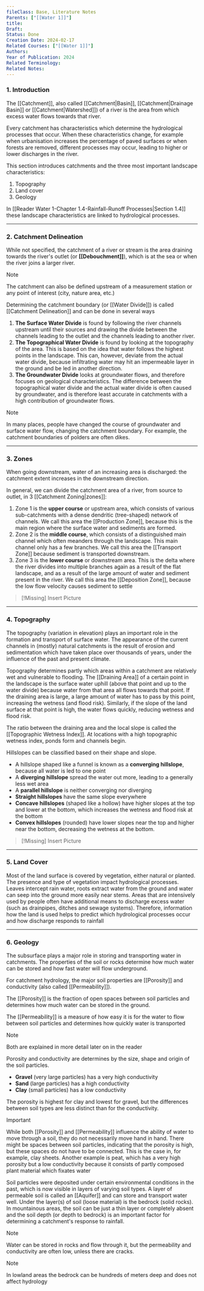 ```yaml
---
fileClass: Base, Literature Notes
Parents: ["[[Water 1]]"]
title: 
Draft: 
Status: Done
Creation Date: 2024-02-17
Related Courses: ["[[Water 1]]"]
Authors: 
Year of Publication: 2024
Related Terminology: 
Related Notes: 
---
```

### 1. Introduction
The [[Catchment]], also called [[Catchment|Basin]], [[Catchment|Drainage Basin]] or [[Catchment|Watershed]]) of a river is the area from which excess water flows towards that river. 

Every catchment has characteristics which determine the hydrological processes that occur. When these characteristics change, for example when urbanisation increases the percentage of paved surfaces or when forests are removed, different processes may occur, leading to higher or lower discharges in the river. 

This section introduces catchments and the three most important landscape characteristics:
1. Topography
2. Land cover
3. Geology

In [[Reader Water 1-Chapter 1.4-Rainfall-Runoff Processes|Section 1.4]] these landscape characteristics are linked to hydrological processes. 

---
### 2. Catchment Delineation
While not specified, the catchment of a river or stream is the area draining towards the river's outlet (or **[[Debouchment]]**), which is at the sea or when the river joins a larger river. 

>[!Note]
>The catchment can also be defined upstream of a measurement station or any point of interest (city, nature area, etc.)

Determining the catchment boundary (or [[Water Divide]]) is called [[Catchment Delineation]] and can be done in several ways

1. **The Surface Water Divide** is found by following the river channels upstream until their sources and drawing the divide between the channels leading to the outlet and the channels leading to another river. 
2. **The Topographical Water Divide** is found by looking at the topography of the area. This is based on the idea that water follows the highest points in the landscape. This can, however, deviate from the actual water divide, because infiltrating water may hit an impermeable layer in the ground and be led in another direction.
3. **The Groundwater Divide** looks at groundwater flows, and therefore focuses on geological characteristics. The difference between the topographical water divide and the actual water divide is often caused by groundwater, and is therefore least accurate in catchments with a high contribution of groundwater flows. 

>[!Note]
>In many places, people have changed the course of groundwater and surface water flow, changing the catchment boundary. For example, the catchment boundaries of polders are often dikes. 

---
### 3. Zones
When going downstream, water of an increasing area is discharged: the catchment extent increases in the downstream direction. 

In general, we can divide the catchment area of a river, from source to outlet, in 3 [[Catchment Zoning|zones]]:
1. Zone 1 is the **upper course** or upstream area, which consists of various sub-catchments with a dense dendritic (tree-shaped) network of channels. We call this area the [[Production Zone]], because this is the main region where the surface water and sediments are formed. 
2. Zone 2 is the **middle course**, which consists of a distinguished main channel which often meanders through the landscape. This main channel only has a few branches. We call this area the [[Transport Zone]] because sediment is transported downstream.
3. Zone 3 is the **lower course** or downstream area. This is the delta where the river divides into multiple branches again as a result of the flat landscape, and as a result of the large amount of water and sediment present in the river. We call this area the [[Deposition Zone]], because the low flow velocity causes sediment to settle

>[!Missing]
>Insert Picture

---
### 4. Topography
The topography (variation in elevation) plays an important role in the formation and transport of surface water. The appearance of the current channels in (mostly) natural catchments is the result of erosion and sedimentation which have taken place over thousands of years, under the influence of the past and present climate. 

Topography determines partly which areas within a catchment are relatively wet and vulnerable to flooding. The [[Draining Area]] of a certain point in the landscape is the surface water uphill (above that point and up to the water divide) because water from that area all flows towards that point. If the draining area is large, a large amount of water has to pass by this point, increasing the wetness (and flood risk). Similarly, if the slope of the land surface at that point is high, the water flows quickly, reducing wetness and flood risk. 

The ratio between the draining area and the local slope is called the [[Topographic Wetness Index]]. At locations with a high topographic wetness index, ponds form and channels begin. 

Hillslopes can be classified based on their shape and slope.
- A hillslope shaped like a funnel is known as a **converging hillslope**, because all water is led to one point
- A **diverging hillslope** spread the water out more, leading to a generally less wet area
- A **parallel hillslope** is neither converging nor diverging
- **Straight hillslopes** have the same slope everywhere
- **Concave hillslopes** (shaped like a hollow) have higher slopes at the top and lower at the bottom, which increases the wetness and flood risk at the bottom
- **Convex hillslopes** (rounded) have lower slopes near the top and higher near the bottom, decreasing the wetness at the bottom.

>[!Missing]
>Insert Picture

---
### 5. Land Cover
Most of the land surface is covered by vegetation, either natural or planted. The presence and type of vegetation impact hydrological processes. Leaves intercept rain water, roots extract water from the ground and water can seep into the ground more easily near stems. Areas that are intensively used by people often have additional means to discharge excess water (such as drainpipes, ditches and sewage systems). Therefore, information how the land is used helps to predict which hydrological processes occur and how discharge responds to rainfall

---
### 6. Geology
The subsurface plays a major role in storing and transporting water in catchments. The properties of the soil or rocks determine how much water can be stored and how fast water will flow underground.

For catchment hydrology, the major soil properties are [[Porosity]] and conductivity (also called [[Permeability]]).

The [[Porosity]] is the fraction of open spaces between soil particles and determines how much water can be stored in the ground. 

The [[Permeability]] is a measure of how easy it is for the water to flow between soil particles and determines how quickly water is transported

>[!note]
>Both are explained in more detail later on in the reader

Porosity and conductivity are determines by the size, shape and origin of the soil particles.
- **Gravel** (very large particles) has a very high conductivity
- **Sand** (large particles) has a high conductivity
- **Clay** (small particles) has a low conductivity

The porosity is highest for clay and lowest for gravel, but the differences between soil types are less distinct than for the conductivity. 

>[!Important]
>While both [[Porosity]] and [[Permeability]] influence the ability of water to move through a soil, they do not necessarily move hand in hand. There might be spaces between soil particles, indicating that the porosity is high, but these spaces do not have to be connected. This is the case in, for example, clay sheets. Another example is peat, which has a very high porosity but a low conductivity because it consists of partly composed plant material which fixates water

Soil particles were deposited under certain environmental conditions in the past, which is now visible in layers of varying soil types. A layer of permeable soil is called an [[Aquifer]] and can store and transport water well. Under the layer(s) of soil (loose material) is the bedrock (solid rocks). In mountainous areas, the soil can be just a thin layer or completely absent and the soil depth (or depth to bedrock) is an important factor for determining a catchment's response to rainfall. 

>[!Note]
>Water can be stored in rocks and flow through it, but the permeability and conductivity are often low, unless there are cracks.

>[!Note]
>In lowland areas the bedrock can be hundreds of meters deep and does not affect hydrology
